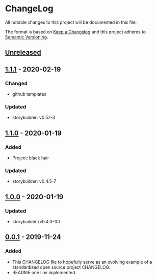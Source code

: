 # ChangeLog
All notable changes to this project will be documented in this file.

The format is based on [Keep a Changelog](http://keepachangelog.com/en/1.0.0/)
and this project adheres to [Semantic Versioning](http://semver.org/spec/v2.0.0.html).

## [Unreleased]

## [1.1.1] - 2020-02-19
### Changed
- github templates
### Updated
- storybuilder: v0.5.1-3

## [1.1.0] - 2020-01-19
### Added
- Project: black hair
### Updated
- storybuilder: v0.4.5-7

## [1.0.0] - 2020-01-19
### Updated
- storybuilder (v0.4.3-10)

## [0.0.1] - 2019-11-24
### Added
- This CHANGELOG file to hopefully serve as an evolving example of a standardized open source project CHANGELOG.
- README one line implemented.

[Unreleased]: https://github.com/My-Novel-Management/novep-novelbox/compare/v1.1.1...HEAD
[1.1.1]: https://github.com/My-Novel-Management/novep-novelbox/releases/v1.1.1
[1.1.0]: https://github.com/My-Novel-Management/novep-novelbox/releases/v1.1.0
[1.0.0]: https://github.com/My-Novel-Management/novep-novelbox/releases/v1.0.0
[0.0.1]: https://github.com/My-Novel-Management/novep-novelbox/releases/v0.0.1
